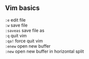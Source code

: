 ## Vim basics

`:e` edit file  
`:w` save file  
`:saveas` save file as  
`:q` quit vim  
`:qa!` force quit vim  
`:enew` open new buffer  
`:new` open new buffer in horizontal split  
